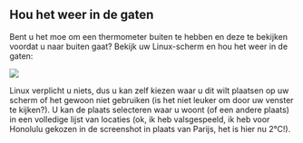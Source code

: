 <?php require("../../entete.php");?> <?php require("../../base.php");?> <?php require("../../fonctions.php");?>

<div id="corps">

<h2>Hou het weer in de gaten</h2>

<p>Bent u het moe om een thermometer buiten te hebben en deze te bekijken 
voordat u naar buiten gaat? Bekijk uw Linux-scherm en hou het weer in de gaten:</p>

<img src="Images/weather.png" />

<p>Linux verplicht u niets, dus u kan zelf kiezen waar u dit wilt plaatsen op uw
scherm of het gewoon niet gebruiken (is het niet leuker om door uw venster te kijken?). U kan
de plaats selecteren waar u woont (of een andere plaats) in een volledige lijst van locaties
(ok, ik heb valsgespeeld, ik heb voor Honolulu gekozen in de screenshot in plaats van Parijs, het is hier nu 
2°C!).</p>

</div>


